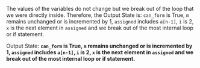 The values of the variables do not change but we break out of the loop that we were directly inside. Therefore, the Output State is: `can_form` is True, `m` remains unchanged or is incremented by 1, `assigned` includes `a[n-1]`, `i` is 2, `x` is the next element in `assigned` and we break out of the most internal loop or if statement.

Output State: **`can_form` is True, `m` remains unchanged or is incremented by 1, `assigned` includes `a[n-1]`, `i` is 2, `x` is the next element in `assigned` and we break out of the most internal loop or if statement.**